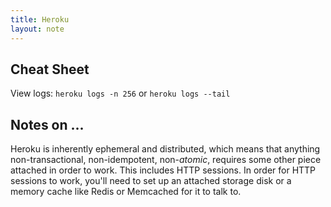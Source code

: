 ```yaml
---
title: Heroku
layout: note
---
```


## Cheat Sheet
View logs: `heroku logs -n 256` or `heroku logs --tail`

## Notes on ...
Heroku is inherently ephemeral and distributed, which means that anything non-transactional, non-idempotent, non-*atomic*, requires some other piece attached in order to work. This includes HTTP sessions. In order for HTTP sessions to work, you'll need to set up an attached storage disk or a memory cache like Redis or Memcached for it to talk to.
